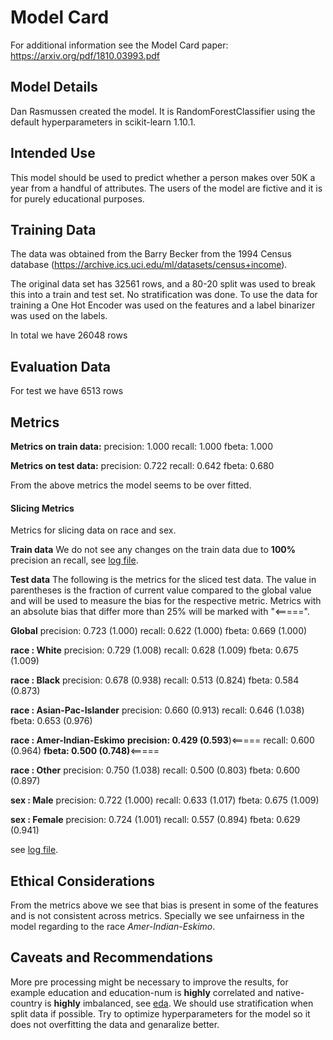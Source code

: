 # Model Card

For additional information see the Model Card paper: https://arxiv.org/pdf/1810.03993.pdf

## Model Details
Dan Rasmussen created the model. It is RandomForestClassifier using the default hyperparameters in scikit-learn 1.10.1.
## Intended Use
This model should be used to predict whether a person makes over 50K a year from a handful of attributes. The users of the model are fictive and it is for purely educational purposes.

## Training Data
The data was obtained from the Barry Becker from the 1994 Census database (https://archive.ics.uci.edu/ml/datasets/census+income).

The original data set has 32561 rows, and a 80-20 split was used to break this into a train and test set. No stratification was done. To use the data for training a One Hot Encoder was used on the features and a label binarizer was used on the labels.

In total we have 26048 rows

## Evaluation Data
For test we have 6513 rows

## Metrics

**Metrics on train data:**
precision: 1.000
recall: 1.000
fbeta: 1.000

**Metrics on test data:**
precision: 0.722
recall: 0.642
fbeta: 0.680

From the above metrics the model seems to be over fitted.

#### Slicing Metrics

Metrics for slicing data on race and sex.

**Train data**
We do not see any changes on the train data due to **100%** precision an recall, see [log file](file://./log/results.log).

**Test data**
The following is the metrics for the sliced test data. The value in parentheses is the fraction of current value compared to the global value and will be used to measure the bias for the respective metric. Metrics with an absolute bias that differ more than 25% will be marked with "<=====".

**Global**
precision: 0.723 (1.000)
recall: 0.622 (1.000)
fbeta: 0.669 (1.000)

**race : White**
precision: 0.729 (1.008)
recall: 0.628 (1.009)
fbeta: 0.675 (1.009)

**race : Black**
precision: 0.678 (0.938)
recall: 0.513 (0.824)
fbeta: 0.584 (0.873)

**race : Asian-Pac-Islander**
precision: 0.660 (0.913)
recall: 0.646 (1.038)
fbeta: 0.653 (0.976)

**race : Amer-Indian-Eskimo**
**precision: 0.429 (0.593**)<=====
recall: 0.600 (0.964)
**fbeta: 0.500 (0.748)**<=====

**race : Other**
precision: 0.750 (1.038)
recall: 0.500 (0.803)
fbeta: 0.600 (0.897)

**sex : Male**
precision: 0.722 (1.000)
recall: 0.633 (1.017)
fbeta: 0.675 (1.009)

**sex : Female**
precision: 0.724 (1.001)
recall: 0.557 (0.894)
fbeta: 0.629 (0.941)



see [log file](file://./log/results.log).

## Ethical Considerations

From the metrics above we see that bias is present in some of the features and is not consistent across metrics. Specially we see unfairness in the model regarding to the race *Amer-Indian-Eskimo*.

## Caveats and Recommendations

More pre processing might be necessary to improve the results, for example education and education-num is **highly** correlated and native-country is **highly** imbalanced, see [eda](file://./eda.ipynb). We should use stratification when split data if possible. Try to optimize hyperparameters for the model so it does not overfitting the data and genaralize better.